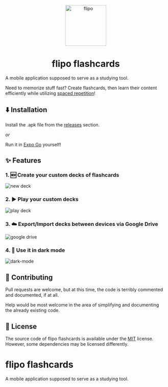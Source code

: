 <p align="center">
  <img alt="flipo" height="128" src="https://user-images.githubusercontent.com/92170268/220409481-e1a92270-ef1b-4a41-bf36-1f1f62fde85c.svg">
  <h1 align="center">flipo flashcards</h1>
</p>

A mobile application supposed to serve as a studying tool.

Need to memorize stuff fast?
Create flashcards, then learn their content efficiently while utilizing [spaced repetition](https://en.wikipedia.org/wiki/Spaced_repetition)!

## ⬇️ Installation

Install the .apk file from the [releases](https://github.com/sevcak/flipo-flashcards/releases) section.

_or_

Run it in [Expo Go](https://expo.dev/expo-go) yourself!

## ✨ Features

### 1. 🆕 Create your custom decks of flashcards
![new deck](https://user-images.githubusercontent.com/92170268/220421168-1960eb00-a6a0-4b37-9dcc-1b8afd8a5ece.gif)

### 2. ▶️ Play your custom decks
![play deck](https://user-images.githubusercontent.com/92170268/220422954-7c9aad4f-97d0-4957-a2e6-2e800e6f88ad.gif)

### 3. ☁️ Export/Import decks between devices via Google Drive
![google drive](https://user-images.githubusercontent.com/92170268/220423765-c80ff6b3-4423-4f4f-b6a8-bd32163eb6e6.gif)

### 4. 🌙 Use it in dark mode
![dark-mode](https://user-images.githubusercontent.com/92170268/220424098-44165085-2c09-4f14-8863-7a4288c61fb7.gif)

## 👏 Contributing

Pull requests are welcome, but at this time, the code is terribly commented and documented, if at all.

Help would be most welcome in the area of simplifying and documenting the already existing code.

## 📃 License

The source code of flipo flashcards is available under the [MIT](https://choosealicense.com/licenses/mit/) license.
However, some dependencies may be licensed differently.
# flipo flashcards
A mobile application supposed to serve as a studying tool.
